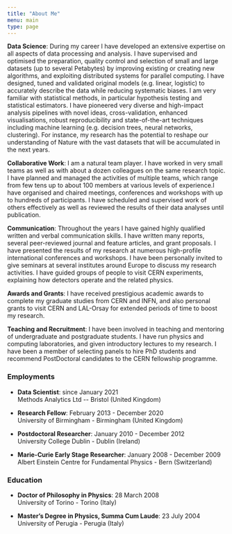 ```yaml
---
title: "About Me"
menu: main
type: page
---
```


**Data Science**: During my career I have developed an extensive expertise on all aspects of data processing and analysis. I have supervised and optimised the preparation, quality control and selection of small and large datasets (up to several Petabytes) by improving existing or creating new algorithms, and exploiting distributed systems for parallel computing. I have designed, tuned and validated original models (e.g. linear, logistic) to accurately describe the data while reducing systematic biases. I am very familiar with statistical methods, in particular hypothesis testing and statistical estimators. I have pioneered very diverse and high-impact analysis pipelines with novel ideas, cross-validation, enhanced visualisations, robust reproducibility and state-of-the-art techniques including machine learning (e.g. decision trees, neural networks, clustering). For instance, my research has the potential to reshape our understanding of Nature with the vast datasets that will be accumulated in the next years.

**Collaborative Work**: I am a natural team player. I have worked in very small teams as well as with about a dozen colleagues on the same research topic. I have planned and managed the activities of multiple teams, which range from few tens up to about 100 members at various levels of experience.I have organised and chaired meetings, conferences and workshops with up to hundreds of participants. I have scheduled and supervised work of others effectively as well as reviewed the results of their data analyses until publication.

**Communication**: Throughout the years I have gained highly qualified written and verbal communication skills. I have written many reports, several peer-reviewed journal and feature articles, and grant proposals. I have presented the results of my research at numerous high-profile international conferences and workshops. I have been personally invited to give seminars at several institutes around Europe to discuss my research activities. I have guided groups of people to visit CERN experiments, explaining how detectors operate and the related physics.

**Awards and Grants**: I have received prestigious academic awards to complete my graduate studies from CERN and INFN, and also personal grants to visit CERN and LAL-Orsay for extended periods of time to boost my research.

**Teaching and Recruitment**: I have been involved in teaching and mentoring of undergraduate and postgraduate students. I have run physics and computing laboratories, and given introductory lectures to my research. I have been a member of selecting panels to hire PhD students and recommend PostDoctoral candidates to the CERN fellowship programme.


### Employments

- **Data Scientist**: since January 2021  
Methods Analytics Ltd -- Bristol (United Kingdom)

- **Research Fellow**: February 2013 - December 2020  
University of Birmingham - Birmingham (United Kingdom)

- **Postdoctoral Researcher**: January 2010 - December 2012  
University College Dublin - Dublin (Ireland)

- **Marie-Curie Early Stage Researcher**: January 2008 - December 2009  
Albert Einstein Centre for Fundamental Physics - Bern (Switzerland)


### Education

- **Doctor of Philosophy in Physics**: 28 March 2008  
University of Torino - Torino (Italy)

- **Master’s Degree in Physics, Summa Cum Laude**: 23 July 2004  
University of Perugia - Perugia (Italy)
